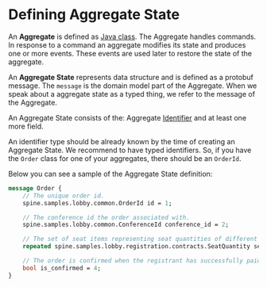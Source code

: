 # Defining Aggregate State

An **Aggregate** is defined as [Java class](../java/aggregate.md). The Aggregate handles commands. In response to a command an aggregate modifies its state and produces one or more events. These events are used later to restore the state of the aggregate.

An **Aggregate State** represents data structure and is defined as a protobuf message. The `message` is the domain model part of the Aggregate.
When we speak about a aggregate state as a typed thing, we refer to the message of the Aggregate.


An Aggregate State consists of the: Aggregate [Identifier](./biz-model/identifiers.md) and at least one more field.

An identifier type should be already known by the time of creating an Aggregate State. We recommend to have typed identifiers. So, if you have the `Order` class for one of your aggregates, there should be an `OrderId`.

Below you can see a sample of the Aggregate State definition:

```protobuf
message Order {
    // The unique order id.
    spine.samples.lobby.common.OrderId id = 1;

    // The conference id the order associated with.
    spine.samples.lobby.common.ConferenceId conference_id = 2;

    // The set of seat items representing seat quantities of different types.
    repeated spine.samples.lobby.registration.contracts.SeatQuantity seat = 3;

    // The order is confirmed when the registrant has successfully paid for the order items.
    bool is_confirmed = 4;
}
```

